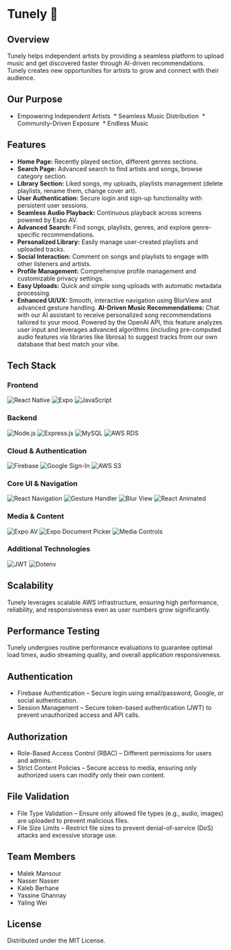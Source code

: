 # Tunely 🎵  

## Overview
Tunely helps independent artists by providing a seamless platform to upload music and get discovered faster through AI-driven recommendations. Tunely creates new opportunities for artists to grow and connect with their audience.
​
## Our Purpose
* Empowering Independent Artists ​
​* Seamless Music Distribution ​
​* Community-Driven Exposure ​
​* Endless Music ​

## Features
- **Home Page:** Recently played section, different genres sections.
- **Search Page:** Advanced search to find artists and songs, browse category section.
- **Library Section:** Liked songs, my uploads, playlists management (delete playlists, rename them, change cover art).
- **User Authentication:** Secure login and sign-up functionality with persistent user sessions.
- **Seamless Audio Playback:** Continuous playback across screens powered by Expo AV.
- **Advanced Search:** Find songs, playlists, genres, and explore genre-specific recommendations.
- **Personalized Library:** Easily manage user-created playlists and uploaded tracks.
- **Social Interaction:** Comment on songs and playlists to engage with other listeners and artists.
- **Profile Management:** Comprehensive profile management and customizable privacy settings.
- **Easy Uploads:** Quick and simple song uploads with automatic metadata processing.
- **Enhanced UI/UX:** Smooth, interactive navigation using BlurView and advanced gesture handling.
**AI-Driven Music Recommendations:**
Chat with our AI assistant to receive personalized song recommendations tailored to your mood. Powered by the OpenAI API, this feature analyzes user input and leverages advanced algorithms (including pre-computed audio features via libraries like librosa) to suggest tracks from our own database that best match your vibe.

## Tech Stack
### Frontend  
![React Native](https://img.shields.io/badge/React_Native-20232A?style=flat&logo=react&logoColor=61DAFB)
![Expo](https://img.shields.io/badge/Expo-000020?style=flat&logo=expo&logoColor=white)
![JavaScript](https://img.shields.io/badge/JavaScript-F7DF1E?style=flat&logo=javascript&logoColor=black)

### Backend  
![Node.js](https://img.shields.io/badge/Node.js-339933?style=flat&logo=node.js&logoColor=white)
![Express.js](https://img.shields.io/badge/Express.js-000000?style=flat&logo=express&logoColor=white)
![MySQL](https://img.shields.io/badge/MySQL-4479A1?style=flat&logo=mysql&logoColor=white)
![AWS RDS](https://img.shields.io/badge/AWS_RDS-232F3E?style=flat&logo=amazon-aws&logoColor=white)

### Cloud & Authentication  
![Firebase](https://img.shields.io/badge/Firebase-FFCA28?style=flat&logo=firebase&logoColor=black)
![Google Sign-In](https://img.shields.io/badge/Google_Sign--In-4285F4?style=flat&logo=google&logoColor=white)
![AWS S3](https://img.shields.io/badge/AWS_S3-569A31?style=flat&logo=amazon-s3&logoColor=white)

### Core UI & Navigation  
![React Navigation](https://img.shields.io/badge/React_Navigation-61DAFB?style=flat&logo=react&logoColor=black)
![Gesture Handler](https://img.shields.io/badge/Gesture_Handler-FF6C37?style=flat&logo=swipe&logoColor=white)
![Blur View](https://img.shields.io/badge/Blur_View-6A5ACD?style=flat&logo=adobe&logoColor=white)
![React Animated](https://img.shields.io/badge/React_Animated-61DAFB?style=flat&logo=react&logoColor=black)

### Media & Content  
![Expo AV](https://img.shields.io/badge/Expo_AV-000020?style=flat&logo=expo&logoColor=white)
![Expo Document Picker](https://img.shields.io/badge/Document_Picker-000020?style=flat&logo=expo&logoColor=white)
![Media Controls](https://img.shields.io/badge/Media_Controls-000000?style=flat&logo=mediafire&logoColor=white)

### Additional Technologies  
![JWT](https://img.shields.io/badge/Token_Verification-000000?style=flat&logo=json-web-tokens&logoColor=white)
![Dotenv](https://img.shields.io/badge/Dotenv-ECD53F?style=flat&logo=dotenv&logoColor=black)

## Scalability
Tunely leverages scalable AWS infrastructure, ensuring high performance, reliability, and responsiveness even as user numbers grow significantly.

## Performance Testing
Tunely undergoes routine performance evaluations to guarantee optimal load times, audio streaming quality, and overall application responsiveness.

## Authentication
* Firebase Authentication – Secure login using email/password, Google, or social authentication.
* Session Management – Secure token-based authentication (JWT) to prevent unauthorized access and API calls.

## Authorization
* Role-Based Access Control (RBAC) – Different permissions for users and admins.
* Strict Content Policies – Secure access to media, ensuring only authorized users can modify only their own content.

## File Validation
* File Type Validation – Ensure only allowed file types (e.g., audio, images) are uploaded to prevent malicious files.
* File Size Limits – Restrict file sizes to prevent denial-of-service (DoS) attacks and excessive storage use.

## Team Members
* Malek Mansour
* Nasser Nasser
* Kaleb Berhane 
* Yassine Ghannay
* Yaling Wei

## License
Distributed under the MIT License.
